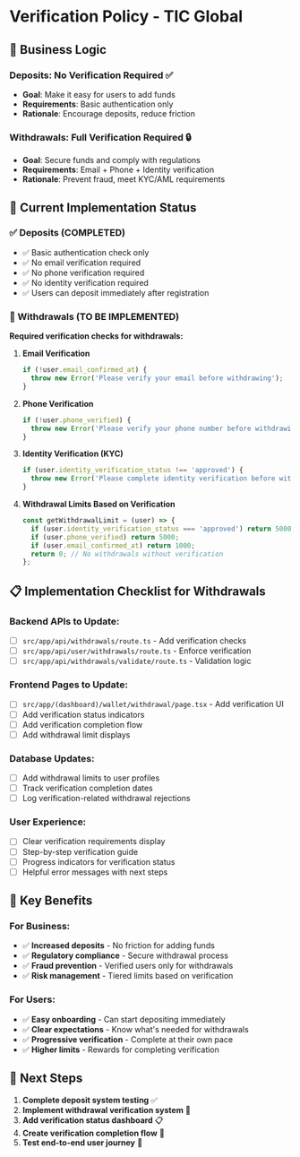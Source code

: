 # Verification Policy - TIC Global

## 🎯 **Business Logic**

### **Deposits: No Verification Required** ✅
- **Goal**: Make it easy for users to add funds
- **Requirements**: Basic authentication only
- **Rationale**: Encourage deposits, reduce friction

### **Withdrawals: Full Verification Required** 🔒
- **Goal**: Secure funds and comply with regulations
- **Requirements**: Email + Phone + Identity verification
- **Rationale**: Prevent fraud, meet KYC/AML requirements

## 🔧 **Current Implementation Status**

### **✅ Deposits (COMPLETED)**
- ✅ Basic authentication check only
- ✅ No email verification required
- ✅ No phone verification required
- ✅ No identity verification required
- ✅ Users can deposit immediately after registration

### **🚧 Withdrawals (TO BE IMPLEMENTED)**
**Required verification checks for withdrawals:**

1. **Email Verification**
   ```typescript
   if (!user.email_confirmed_at) {
     throw new Error('Please verify your email before withdrawing');
   }
   ```

2. **Phone Verification**
   ```typescript
   if (!user.phone_verified) {
     throw new Error('Please verify your phone number before withdrawing');
   }
   ```

3. **Identity Verification (KYC)**
   ```typescript
   if (user.identity_verification_status !== 'approved') {
     throw new Error('Please complete identity verification before withdrawing');
   }
   ```

4. **Withdrawal Limits Based on Verification**
   ```typescript
   const getWithdrawalLimit = (user) => {
     if (user.identity_verification_status === 'approved') return 50000;
     if (user.phone_verified) return 5000;
     if (user.email_confirmed_at) return 1000;
     return 0; // No withdrawals without verification
   };
   ```

## 📋 **Implementation Checklist for Withdrawals**

### **Backend APIs to Update:**
- [ ] `src/app/api/withdrawals/route.ts` - Add verification checks
- [ ] `src/app/api/user/withdrawals/route.ts` - Enforce verification
- [ ] `src/app/api/withdrawals/validate/route.ts` - Validation logic

### **Frontend Pages to Update:**
- [ ] `src/app/(dashboard)/wallet/withdrawal/page.tsx` - Add verification UI
- [ ] Add verification status indicators
- [ ] Add verification completion flow
- [ ] Add withdrawal limit displays

### **Database Updates:**
- [ ] Add withdrawal limits to user profiles
- [ ] Track verification completion dates
- [ ] Log verification-related withdrawal rejections

### **User Experience:**
- [ ] Clear verification requirements display
- [ ] Step-by-step verification guide
- [ ] Progress indicators for verification status
- [ ] Helpful error messages with next steps

## 🎯 **Key Benefits**

### **For Business:**
- ✅ **Increased deposits** - No friction for adding funds
- ✅ **Regulatory compliance** - Secure withdrawal process
- ✅ **Fraud prevention** - Verified users only for withdrawals
- ✅ **Risk management** - Tiered limits based on verification

### **For Users:**
- ✅ **Easy onboarding** - Can start depositing immediately
- ✅ **Clear expectations** - Know what's needed for withdrawals
- ✅ **Progressive verification** - Complete at their own pace
- ✅ **Higher limits** - Rewards for completing verification

## 🚀 **Next Steps**

1. **Complete deposit system testing** ✅
2. **Implement withdrawal verification system** 🚧
3. **Add verification status dashboard** 📋
4. **Create verification completion flow** 🔄
5. **Test end-to-end user journey** 🧪
